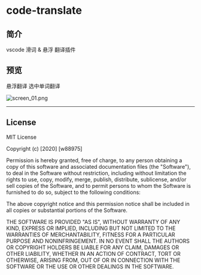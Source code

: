# code-translate

## 简介
vscode 滑词 & 悬浮 翻译插件

## 预览

悬浮翻译 选中单词翻译

![screen_01.png](https://i.loli.net/2020/09/16/pI2YZ8BizbtDkQr.gif)

<!-- ## Source

Github: [w88975/code-translate-vscode](https://github.com/w88975/code-translate-vscode) -->

----

## License

MIT License

Copyright (c) [2020] [w88975]

Permission is hereby granted, free of charge, to any person obtaining a copy
of this software and associated documentation files (the "Software"), to deal
in the Software without restriction, including without limitation the rights
to use, copy, modify, merge, publish, distribute, sublicense, and/or sell
copies of the Software, and to permit persons to whom the Software is
furnished to do so, subject to the following conditions:

The above copyright notice and this permission notice shall be included in all
copies or substantial portions of the Software.

THE SOFTWARE IS PROVIDED "AS IS", WITHOUT WARRANTY OF ANY KIND, EXPRESS OR
IMPLIED, INCLUDING BUT NOT LIMITED TO THE WARRANTIES OF MERCHANTABILITY,
FITNESS FOR A PARTICULAR PURPOSE AND NONINFRINGEMENT. IN NO EVENT SHALL THE
AUTHORS OR COPYRIGHT HOLDERS BE LIABLE FOR ANY CLAIM, DAMAGES OR OTHER
LIABILITY, WHETHER IN AN ACTION OF CONTRACT, TORT OR OTHERWISE, ARISING FROM,
OUT OF OR IN CONNECTION WITH THE SOFTWARE OR THE USE OR OTHER DEALINGS IN THE
SOFTWARE.
